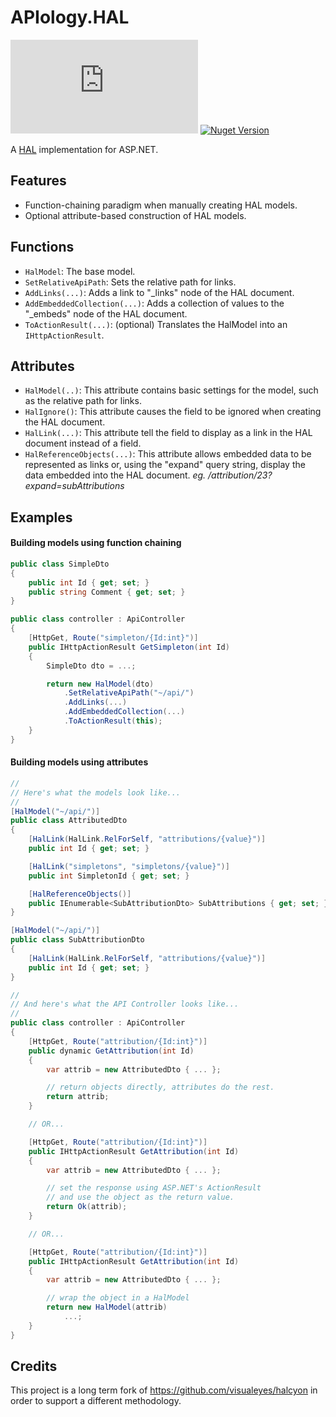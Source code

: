 # APIology.HAL

![Build Status](https://ci.appveyor.com/api/projects/status/github/IsaacSanch/APIology.HAL?branch=master&svg=true)
[![Nuget Version](https://img.shields.io/nuget/v/Apiology.Hal.svg)](https://www.nuget.org/packages/Apiology.Hal/)

A [HAL](https://github.com/mikekelly/hal_specification) implementation for ASP.NET.

## Features

- Function-chaining paradigm when manually creating HAL models.
- Optional attribute-based construction of HAL models.

## Functions

- `HalModel`: The base model.
- `SetRelativeApiPath`: Sets the relative path for links.
- `AddLinks(...)`: Adds a link to "_links" node of the HAL document.
- `AddEmbeddedCollection(...)`: Adds a collection of values to the "_embeds" node of the HAL document.
- `ToActionResult(...)`: (optional) Translates the HalModel into an `IHttpActionResult`.

## Attributes

- `HalModel(..)`: This attribute contains basic settings for the model, such as the relative path for links.
- `HalIgnore()`: This attribute causes the field to be ignored when creating the HAL document.
- `HalLink(...)`: This attribute tell the field to display as a link in the HAL document instead of a field.
- `HalReferenceObjects(...)`: This attribute allows embedded data to be represented as links or, using the "expand" query string, display the data embedded into the HAL document.
    *eg. /attribution/23?expand=subAttributions*

## Examples

#### Building models using function chaining

```c#
public class SimpleDto
{
    public int Id { get; set; }
    public string Comment { get; set; }
}

public class controller : ApiController
{
    [HttpGet, Route("simpleton/{Id:int}")]
    public IHttpActionResult GetSimpleton(int Id)
    {
        SimpleDto dto = ...;

        return new HalModel(dto)
            .SetRelativeApiPath("~/api/")
            .AddLinks(...)
            .AddEmbeddedCollection(...)
            .ToActionResult(this);
    }
}
```

#### Building models using attributes

```c#
//
// Here's what the models look like...
//
[HalModel("~/api/")]
public class AttributedDto
{
    [HalLink(HalLink.RelForSelf, "attributions/{value}")]
    public int Id { get; set; }

    [HalLink("simpletons", "simpletons/{value}")]
    public int SimpletonId { get; set; }

    [HalReferenceObjects()]
    public IEnumerable<SubAttributionDto> SubAttributions { get; set; }
}

[HalModel("~/api/")]
public class SubAttributionDto
{
    [HalLink(HalLink.RelForSelf, "attributions/{value}")]
    public int Id { get; set; }
}

//
// And here's what the API Controller looks like...
//
public class controller : ApiController
{
    [HttpGet, Route("attribution/{Id:int}")]
    public dynamic GetAttribution(int Id)
    {
        var attrib = new AttributedDto { ... };

        // return objects directly, attributes do the rest.
        return attrib;
    }

    // OR...

    [HttpGet, Route("attribution/{Id:int}")]
    public IHttpActionResult GetAttribution(int Id)
    {
        var attrib = new AttributedDto { ... };

        // set the response using ASP.NET's ActionResult
        // and use the object as the return value.
        return Ok(attrib);
    }

    // OR...

    [HttpGet, Route("attribution/{Id:int}")]
    public IHttpActionResult GetAttribution(int Id)
    {
        var attrib = new AttributedDto { ... };

        // wrap the object in a HalModel
        return new HalModel(attrib)
            ...;
    }
}
```

## Credits
This project is a long term fork of https://github.com/visualeyes/halcyon in order to support a different methodology.
